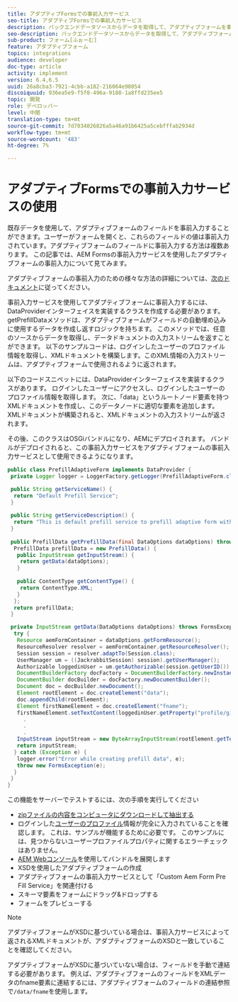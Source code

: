 ```yaml
---
title: アダプティブFormsでの事前入力サービス
seo-title: アダプティブFormsでの事前入力サービス
description: バックエンドデータソースからデータを取得して、アダプティブフォームを事前入力します。
seo-description: バックエンドデータソースからデータを取得して、アダプティブフォームを事前入力します。
sub-product: フォーム[ふぉーむ]
feature: アダプティブフォーム
topics: integrations
audience: developer
doc-type: article
activity: implement
version: 6.4,6.5
uuid: 26a8cba3-7921-4cbb-a182-216064e98054
discoiquuid: 936ea5e9-f5f0-496a-9188-1a8ffd235ee5
topic: 開発
role: デベロッパー
level: 中間
translation-type: tm+mt
source-git-commit: 7d7034026826a5a46a91b6425a5cebfffab2934d
workflow-type: tm+mt
source-wordcount: '483'
ht-degree: 7%

---
```



# アダプティブFormsでの事前入力サービスの使用

既存データを使用して、アダプティブフォームのフィールドを事前入力することができます。ユーザーがフォームを開くと、これらのフィールドの値は事前入力されています。アダプティブフォームのフィールドに事前入力する方法は複数あります。 この記事では、AEM Formsの事前入力サービスを使用したアダプティブフォームの事前入力について見てみます。

アダプティブフォームの事前入力のための様々な方法の詳細については、[次のドキュメント](https://helpx.adobe.com/experience-manager/6-4/forms/using/prepopulate-adaptive-form-fields.html#AEMFormsprefillservice)に従ってください。

事前入力サービスを使用してアダプティブフォームに事前入力するには、DataProviderインターフェイスを実装するクラスを作成する必要があります。 getPrefillDataメソッドは、アダプティブフォームがフィールドの自動埋め込みに使用するデータを作成し返すロジックを持ちます。 このメソッドでは、任意のソースからデータを取得し、データドキュメントの入力ストリームを返すことができます。 以下のサンプルコードは、ログインしたユーザーのプロファイル情報を取得し、XMLドキュメントを構築します。このXML情報の入力ストリームは、アダプティブフォームで使用されるように返されます。

以下のコードスニペットには、DataProviderインターフェイスを実装するクラスがあります。 ログインしたユーザーにアクセスし、ログインしたユーザーのプロファイル情報を取得します。 次に、「data」というルートノード要素を持つXMLドキュメントを作成し、このデータノードに適切な要素を追加します。 XMLドキュメントが構築されると、XMLドキュメントの入力ストリームが返されます。

その後、このクラスはOSGiバンドルになり、AEMにデプロイされます。 バンドルがデプロイされると、この事前入力サービスをアダプティブフォームの事前入力サービスとして使用できるようになります。

```java
public class PrefillAdaptiveForm implements DataProvider {
 private Logger logger = LoggerFactory.getLogger(PrefillAdaptiveForm.class);

 public String getServiceName() {
  return "Default Prefill Service";
 }
 
 public String getServiceDescription() {
  return "This is default prefill service to prefill adaptive form with user data";
 }
 
 public PrefillData getPrefillData(final DataOptions dataOptions) throws FormsException {
  PrefillData prefillData = new PrefillData() {
   public InputStream getInputStream() {
    return getData(dataOptions);
   }
   
   public ContentType getContentType() {
    return ContentType.XML;
   }
  };
  return prefillData;
 }

 private InputStream getData(DataOptions dataOptions) throws FormsException {  
  try {
   Resource aemFormContainer = dataOptions.getFormResource();
   ResourceResolver resolver = aemFormContainer.getResourceResolver();
   Session session = resolver.adaptTo(Session.class);
   UserManager um = ((JackrabbitSession) session).getUserManager();
   Authorizable loggedinUser = um.getAuthorizable(session.getUserID());
   DocumentBuilderFactory docFactory = DocumentBuilderFactory.newInstance();
   DocumentBuilder docBuilder = docFactory.newDocumentBuilder();
   Document doc = docBuilder.newDocument();
   Element rootElement = doc.createElement("data");
   doc.appendChild(rootElement);
   Element firstNameElement = doc.createElement("fname");
   firstNameElement.setTextContent(loggedinUser.getProperty("profile/givenName")[0].getString());
     .
     .
     .
   InputStream inputStream = new ByteArrayInputStream(rootElement.getTextContent().getBytes());
   return inputStream;
  } catch (Exception e) {
   logger.error("Error while creating prefill data", e);
   throw new FormsException(e);
  }
 }
}
```

この機能をサーバーでテストするには、次の手順を実行してください

* [zipファイルの内容をコンピュータにダウンロードして抽出する](assets/prefillservice.zip)
* ログインした[ユーザーのプロファイル](http://localhost:4502/libs/granite/security/content/useradmin)情報が完全に入力されていることを確認します。 これは、サンプルが機能するために必要です。 このサンプルには、見つからないユーザープロファイルプロパティに関するエラーチェックはありません。
* [AEM Webコンソール](http://localhost:4502/system/console/bundles)を使用してバンドルを展開します
* XSDを使用したアダプティブフォームの作成
* アダプティブフォームの事前入力サービスとして「Custom Aem Form Pre Fill Service」を関連付ける
* スキーマ要素をフォームにドラッグ&amp;ドロップする
* フォームをプレビューする

>[!NOTE]
>
>アダプティブフォームがXSDに基づいている場合は、事前入力サービスによって返されるXMLドキュメントが、アダプティブフォームのXSDと一致していることを確認してください。
>
>アダプティブフォームがXSDに基づいていない場合は、フィールドを手動で連結する必要があります。 例えば、アダプティブフォームのフィールドをXMLデータのfname要素に連結するには、アダプティブフォームのフィールドの連結参照で`/data/fname`を使用します。

